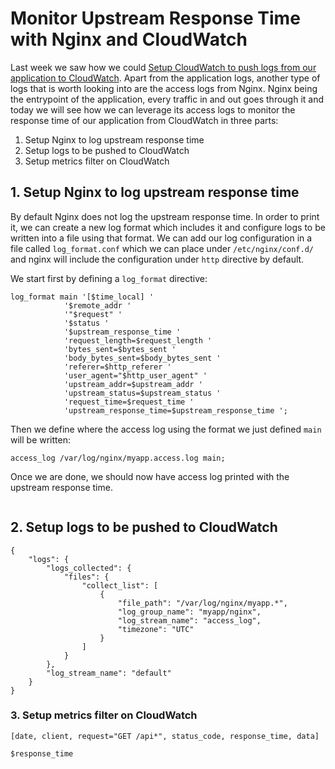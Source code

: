 # Monitor Upstream Response Time with Nginx and CloudWatch

Last week we saw how we could [Setup CloudWatch to push logs from our application to CloudWatch](https://kimsereyblog.blogspot.com/2018/11/serilog-with-aws-cloudwatch-on-ubuntu.html). Apart from the application logs, another type of logs that is worth looking into are the access logs from Nginx. Nginx being the entrypoint of the application, every traffic in and out goes through it and today we will see how we can leverage its access logs to monitor the response time of our application from CloudWatch in three parts:

1. Setup Nginx to log upstream response time 
2. Setup logs to be pushed to CloudWatch
3. Setup metrics filter on CloudWatch

## 1. Setup Nginx to log upstream response time

By default Nginx does not log the upstream response time. In order to print it, we can create a new log format which includes it and configure logs to be written into a file using that format. We can add our log configuration in a file called `log_format.conf` which we can place under `/etc/nginx/conf.d/` and nginx will include the configuration under `http` directive by default.

We start first by defining a `log_format` directive:

```
log_format main '[$time_local] '
            '$remote_addr '
            '"$request" '
            '$status '
            '$upstream_response_time '
            'request_length=$request_length '
            'bytes_sent=$bytes_sent '
            'body_bytes_sent=$body_bytes_sent '
            'referer=$http_referer '
            'user_agent="$http_user_agent" '
            'upstream_addr=$upstream_addr '
            'upstream_status=$upstream_status '
            'request_time=$request_time '
            'upstream_response_time=$upstream_response_time ';
```

Then we define where the access log using the format we just defined `main` will be written:

```
access_log /var/log/nginx/myapp.access.log main;
```

Once we are done, we should now have access log printed with the upstream response time.

```
```

## 2. Setup logs to be pushed to CloudWatch

```
{
    "logs": {
        "logs_collected": {
            "files": {
                "collect_list": [
                    {
                        "file_path": "/var/log/nginx/myapp.*",
                        "log_group_name": "myapp/nginx",
                        "log_stream_name": "access_log",
                        "timezone": "UTC"
                    }
                ]
            }
        },
        "log_stream_name": "default" 
    }
}
```

### 3. Setup metrics filter on CloudWatch

```
[date, client, request="GET /api*", status_code, response_time, data]
```

```
$response_time
```